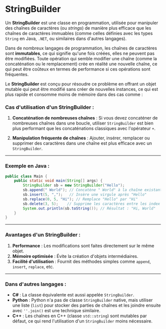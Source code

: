 # StringBuilder

Un **StringBuilder** est une classe en programmation, utilisée pour manipuler des chaînes de caractères (ou *strings*) de manière plus efficace que les chaînes de caractères immuables (comme celles définies avec les types `String` en Java, `.NET`, ou similaires dans d'autres langages). 

Dans de nombreux langages de programmation, les chaînes de caractères sont **immutables**, ce qui signifie qu'une fois créées, elles ne peuvent pas être modifiées. Toute opération qui semble modifier une chaîne (comme la concaténation ou le remplacement) crée en réalité une nouvelle chaîne, ce qui peut être coûteux en termes de performance si ces opérations sont fréquentes.

Le **StringBuilder** est conçu pour résoudre ce problème en offrant un objet mutable qui peut être modifié sans créer de nouvelles instances, ce qui est plus rapide et consomme moins de mémoire dans des cas comme :

### Cas d'utilisation d'un StringBuilder :
1. **Concaténation de nombreuses chaînes** :
   Si vous devez concaténer de nombreuses chaînes dans une boucle, utiliser `StringBuilder` est bien plus performant que les concaténations classiques avec l'opérateur `+`.

2. **Manipulation fréquente de chaînes** :
   Ajouter, insérer, remplacer ou supprimer des caractères dans une chaîne est plus efficace avec un `StringBuilder`.

---

### Exemple en Java :
```java
public class Main {
    public static void main(String[] args) {
        StringBuilder sb = new StringBuilder("Hello");
        sb.append(" World"); // Concatène " World" à la chaîne existante
        sb.insert(5, ",");   // Insère une virgule après "Hello"
        sb.replace(0, 5, "Hi"); // Remplace "Hello" par "Hi"
        sb.delete(3, 5);    // Supprime les caractères entre les index 3 et 5
        System.out.println(sb.toString()); // Résultat : "Hi, World"
    }
}
```

---

### Avantages d'un StringBuilder :
1. **Performance** : Les modifications sont faites directement sur le même objet.
2. **Mémoire optimisée** : Évite la création d'objets intermédiaires.
3. **Facilité d'utilisation** : Fournit des méthodes simples comme `append`, `insert`, `replace`, etc.

---

### Dans d'autres langages :
- **C#** : La classe équivalente est aussi appelée `StringBuilder`.
- **Python** : Python n'a pas de classe `StringBuilder` native, mais utiliser une liste (`list`) pour stocker des parties de chaînes et les joindre ensuite avec `''.join()` est une technique similaire.
- **C++** : Les chaînes en C++ (classe `std::string`) sont mutables par défaut, ce qui rend l'utilisation d'un `StringBuilder` moins nécessaire.

